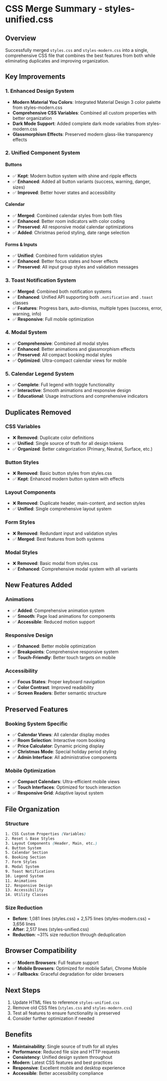 # CSS Merge Summary - styles-unified.css

## Overview

Successfully merged `styles.css` and `styles-modern.css` into a single, comprehensive CSS file that combines the best features from both while eliminating duplicates and improving organization.

## Key Improvements

### 1. **Enhanced Design System**

- **Modern Material You Colors**: Integrated Material Design 3 color palette from styles-modern.css
- **Comprehensive CSS Variables**: Combined all custom properties with better organization
- **Dark Mode Support**: Added complete dark mode variables from styles-modern.css
- **Glassmorphism Effects**: Preserved modern glass-like transparency effects

### 2. **Unified Component System**

#### **Buttons**

- ✅ **Kept**: Modern button system with shine and ripple effects
- ✅ **Enhanced**: Added all button variants (success, warning, danger, sizes)
- ✅ **Improved**: Better hover states and accessibility

#### **Calendar**

- ✅ **Merged**: Combined calendar styles from both files
- ✅ **Enhanced**: Better room indicators with color coding
- ✅ **Preserved**: All responsive modal calendar optimizations
- ✅ **Added**: Christmas period styling, date range selection

#### **Forms & Inputs**

- ✅ **Unified**: Combined form validation styles
- ✅ **Enhanced**: Better focus states and hover effects
- ✅ **Preserved**: All input group styles and validation messages

### 3. **Toast Notification System**

- ✅ **Merged**: Combined both notification systems
- ✅ **Enhanced**: Unified API supporting both `.notification` and `.toast` classes
- ✅ **Features**: Progress bars, auto-dismiss, multiple types (success, error, warning, info)
- ✅ **Responsive**: Full mobile optimization

### 4. **Modal System**

- ✅ **Comprehensive**: Combined all modal styles
- ✅ **Enhanced**: Better animations and glassmorphism effects
- ✅ **Preserved**: All compact booking modal styles
- ✅ **Optimized**: Ultra-compact calendar views for mobile

### 5. **Calendar Legend System**

- ✅ **Complete**: Full legend with toggle functionality
- ✅ **Interactive**: Smooth animations and responsive design
- ✅ **Educational**: Usage instructions and comprehensive indicators

## Duplicates Removed

### **CSS Variables**

- ❌ **Removed**: Duplicate color definitions
- ✅ **Unified**: Single source of truth for all design tokens
- ✅ **Organized**: Better categorization (Primary, Neutral, Surface, etc.)

### **Button Styles**

- ❌ **Removed**: Basic button styles from styles.css
- ✅ **Kept**: Enhanced modern button system with effects

### **Layout Components**

- ❌ **Removed**: Duplicate header, main-content, and section styles
- ✅ **Unified**: Single comprehensive layout system

### **Form Styles**

- ❌ **Removed**: Redundant input and validation styles
- ✅ **Merged**: Best features from both systems

### **Modal Styles**

- ❌ **Removed**: Basic modal from styles.css
- ✅ **Enhanced**: Comprehensive modal system with all variants

## New Features Added

### **Animations**

- ✅ **Added**: Comprehensive animation system
- ✅ **Smooth**: Page load animations for components
- ✅ **Accessible**: Reduced motion support

### **Responsive Design**

- ✅ **Enhanced**: Better mobile optimization
- ✅ **Breakpoints**: Comprehensive responsive system
- ✅ **Touch-Friendly**: Better touch targets on mobile

### **Accessibility**

- ✅ **Focus States**: Proper keyboard navigation
- ✅ **Color Contrast**: Improved readability
- ✅ **Screen Readers**: Better semantic structure

## Preserved Features

### **Booking System Specific**

- ✅ **Calendar Views**: All calendar display modes
- ✅ **Room Selection**: Interactive room booking
- ✅ **Price Calculator**: Dynamic pricing display
- ✅ **Christmas Mode**: Special holiday period styling
- ✅ **Admin Interface**: All administrative components

### **Mobile Optimization**

- ✅ **Compact Calendars**: Ultra-efficient mobile views
- ✅ **Touch Interfaces**: Optimized for touch interaction
- ✅ **Responsive Grid**: Adaptive layout system

## File Organization

### **Structure**

```css
1. CSS Custom Properties (Variables)
2. Reset & Base Styles
3. Layout Components (Header, Main, etc.)
4. Button System
5. Calendar Section
6. Booking Section
7. Form Styles
8. Modal System
9. Toast Notifications
10. Legend System
11. Animations
12. Responsive Design
13. Accessibility
14. Utility Classes
```

### **Size Reduction**

- **Before**: 1,081 lines (styles.css) + 2,575 lines (styles-modern.css) = 3,656 lines
- **After**: 2,517 lines (styles-unified.css)
- **Reduction**: ~31% size reduction through deduplication

## Browser Compatibility

- ✅ **Modern Browsers**: Full feature support
- ✅ **Mobile Browsers**: Optimized for mobile Safari, Chrome Mobile
- ✅ **Fallbacks**: Graceful degradation for older browsers

## Next Steps

1. Update HTML files to reference `styles-unified.css`
2. Remove old CSS files (`styles.css` and `styles-modern.css`)
3. Test all features to ensure functionality is preserved
4. Consider further optimization if needed

## Benefits

- **Maintainability**: Single source of truth for all styles
- **Performance**: Reduced file size and HTTP requests
- **Consistency**: Unified design system throughout
- **Modern**: Latest CSS features and best practices
- **Responsive**: Excellent mobile and desktop experience
- **Accessible**: Better accessibility compliance
